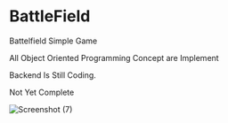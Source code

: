 # BattleField
Battelfield Simple Game

All Object Oriented Programming Concept are Implement

Backend Is Still Coding.

Not Yet Complete

![Screenshot (7)](https://user-images.githubusercontent.com/80274745/137575499-0c38c6a0-fc90-4a08-9cdd-6acbc31a5e95.png)

